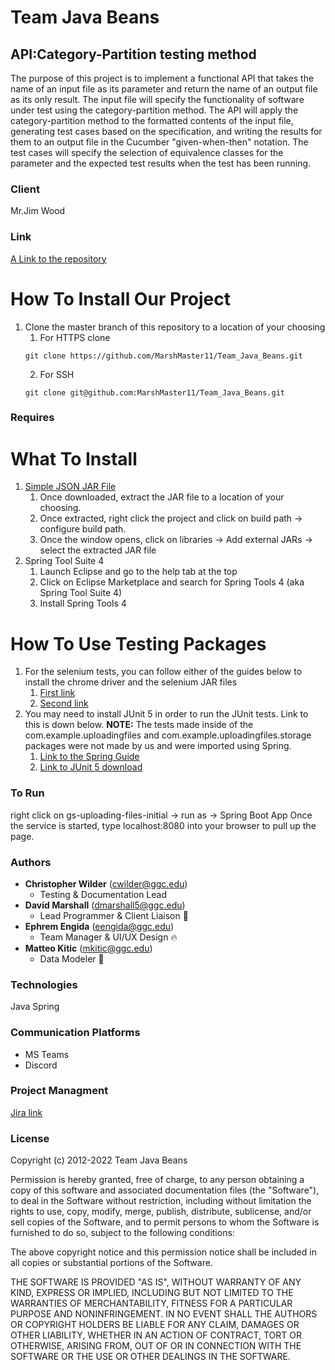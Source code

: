 <h1 align-"center">Team Java Beans</h1>
<h2>API:Category-Partition testing method</h2>

<p>The purpose of this project is to implement a functional API that takes the name of an input file as its parameter and return the name of an output file as its only result. The input file will specify the functionality of software under test using the category-partition method. The API will apply the category-partition method to the formatted contents of the input file, generating test cases based on the specification, and writing the results for them to an output file in the Cucumber "given-when-then" notation. The test cases will specify the selection of equivalence classes for the parameter and the expected test results when the test has been running.</p>

<h3>Client</h3>
Mr.Jim Wood

### Link

[A Link to the repository](https://github.com/MarshMaster11/Team_Java_Beans)

# How To Install Our Project
1. Clone the master branch of this repository to a location of your choosing
    1. For HTTPS clone
    ```
    git clone https://github.com/MarshMaster11/Team_Java_Beans.git
    ```
    2. For SSH
    ```
    git clone git@github.com:MarshMaster11/Team_Java_Beans.git 
    ```

### Requires
# What To Install
1. [Simple JSON JAR File](http://www.java2s.com/Code/Jar/j/Downloadjsonsimple111jar.htm)
    1. Once downloaded, extract the JAR file to a location of your choosing.
    2. Once extracted, right click the project and click on build path -> configure build path.
    3. Once the window opens, click on libraries -> Add external JARs -> select the extracted JAR file
2. Spring Tool Suite 4
    1. Launch Eclipse and go to the help tab at the top
    2. Click on Eclipse Marketplace and search for Spring Tools 4 (aka Spring Tool Suite 4)
    3. Install Spring Tools 4
# How To Use Testing Packages
1. For the selenium tests, you can follow either of the guides below to install the chrome driver and the selenium JAR files 
    1. [First link](https://www.guru99.com/installing-selenium-webdriver.html)
    2. [Second link](https://www.browserstack.com/guide/how-to-setup-selenium-in-eclipse)
2. You may need to install JUnit 5 in order to run the JUnit tests. Link to this is down below. **NOTE:** The tests made inside of the com.example.uploadingfiles and com.example.uploadingfiles.storage packages were not made by us and were imported using Spring.
    1. [Link to the Spring Guide](https://spring.io/guides/gs/uploading-files/)
    2. [Link to JUnit 5 download](https://junit.org/junit5/)
### To Run
right click on gs-uploading-files-initial -> run as -> Spring Boot App
Once the service is started, type localhost:8080 into your browser to pull up the page.
### Authors
- **Christopher Wilder** (cwilder@ggc.edu)
  - Testing & Documentation Lead
- **David Marshall** (dmarshall5@ggc.edu)
  - Lead Programmer & Client Liaison 🦀
- **Ephrem Engida** (eengida@ggc.edu)
  - Team Manager & UI/UX Design 🔥
- **Matteo Kitic** (mkitic@ggc.edu)
  - Data Modeler 🐯
 ### Technologies
  Java Spring
 ### Communication Platforms
 * MS Teams
 * Discord
 ### Project Managment
 [Jira link](https://jira.ggc.edu/projects/TJB/issues/TJB-4?filter=allopenissues)
 
 ### License
 
 Copyright (c) 2012-2022 Team Java Beans

Permission is hereby granted, free of charge, to any person obtaining
a copy of this software and associated documentation files (the
"Software"), to deal in the Software without restriction, including
without limitation the rights to use, copy, modify, merge, publish,
distribute, sublicense, and/or sell copies of the Software, and to
permit persons to whom the Software is furnished to do so, subject to
the following conditions:

The above copyright notice and this permission notice shall be
included in all copies or substantial portions of the Software.

THE SOFTWARE IS PROVIDED "AS IS", WITHOUT WARRANTY OF ANY KIND,
EXPRESS OR IMPLIED, INCLUDING BUT NOT LIMITED TO THE WARRANTIES OF
MERCHANTABILITY, FITNESS FOR A PARTICULAR PURPOSE AND
NONINFRINGEMENT. IN NO EVENT SHALL THE AUTHORS OR COPYRIGHT HOLDERS BE
LIABLE FOR ANY CLAIM, DAMAGES OR OTHER LIABILITY, WHETHER IN AN ACTION
OF CONTRACT, TORT OR OTHERWISE, ARISING FROM, OUT OF OR IN CONNECTION
WITH THE SOFTWARE OR THE USE OR OTHER DEALINGS IN THE SOFTWARE.
